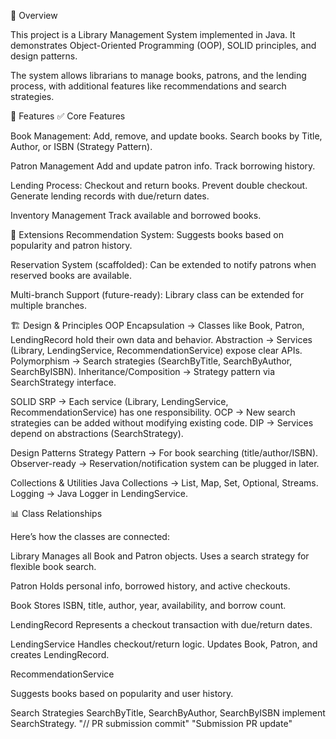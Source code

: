📝 Overview

This project is a Library Management System implemented in Java.
It demonstrates Object-Oriented Programming (OOP), SOLID principles, and design patterns.

The system allows librarians to manage books, patrons, and the lending process, with additional features like recommendations and search strategies.

🚀 Features
✅ Core Features

Book Management:
Add, remove, and update books.
Search books by Title, Author, or ISBN (Strategy Pattern).

Patron Management
Add and update patron info.
Track borrowing history.

Lending Process:
Checkout and return books.
Prevent double checkout.
Generate lending records with due/return dates.

Inventory Management
Track available and borrowed books.

🔧 Extensions
Recommendation System:
Suggests books based on popularity and patron history.

Reservation System (scaffolded):
Can be extended to notify patrons when reserved books are available.

Multi-branch Support (future-ready):
Library class can be extended for multiple branches.

🏗️ Design & Principles
OOP
Encapsulation → Classes like Book, Patron, LendingRecord hold their own data and behavior.
Abstraction → Services (Library, LendingService, RecommendationService) expose clear APIs.
Polymorphism → Search strategies (SearchByTitle, SearchByAuthor, SearchByISBN).
Inheritance/Composition → Strategy pattern via SearchStrategy interface.

SOLID
SRP → Each service (Library, LendingService, RecommendationService) has one responsibility.
OCP → New search strategies can be added without modifying existing code.
DIP → Services depend on abstractions (SearchStrategy).

Design Patterns
Strategy Pattern → For book searching (title/author/ISBN).
Observer-ready → Reservation/notification system can be plugged in later.

Collections & Utilities
Java Collections → List, Map, Set, Optional, Streams.
Logging → Java Logger in LendingService.

📊 Class Relationships

Here’s how the classes are connected:

Library
Manages all Book and Patron objects.
Uses a search strategy for flexible book search.

Patron
Holds personal info, borrowed history, and active checkouts.

Book
Stores ISBN, title, author, year, availability, and borrow count.

LendingRecord
Represents a checkout transaction with due/return dates.

LendingService
Handles checkout/return logic.
Updates Book, Patron, and creates LendingRecord.

RecommendationService

Suggests books based on popularity and user history.

Search Strategies
SearchByTitle, SearchByAuthor, SearchByISBN implement SearchStrategy.
"// PR submission commit" 
"Submission PR update" 
